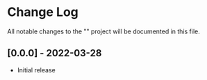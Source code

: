 # Change Log

All notable changes to the "" project will be documented in this file.

## [0.0.0] - 2022-03-28

- Initial release
